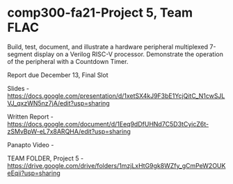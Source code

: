 # comp300-fa21-Project 5, Team FLAC

Build, test, document, and illustrate a hardware peripheral multiplexed 7-segment display on a Verilog RISC-V processor.  Demonstrate the operation of the peripheral with a Countdown Timer. 

Report due December 13, Final Slot

Slides - https://docs.google.com/presentation/d/1xetSX4kJ9F3bE1YcjQitC_N1cwSJLVJ_qxzWN5nz7jA/edit?usp=sharing

Written Report - https://docs.google.com/document/d/1Eeq9dDfUHNd7C5D3tCyicZ6t-zSMvBpW-eL7x8ARQHA/edit?usp=sharing

Panapto Video - 

TEAM FOLDER, Project 5 - https://drive.google.com/drive/folders/1mzjLxHtG9gk8WZfy_gCmPeW2OUKeEqii?usp=sharing
